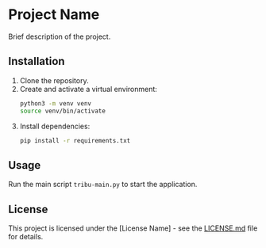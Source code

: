 # Project Name

Brief description of the project.

## Installation

1. Clone the repository.
2. Create and activate a virtual environment:
    ```bash
    python3 -m venv venv
    source venv/bin/activate
    ```
3. Install dependencies:
    ```bash
    pip install -r requirements.txt
    ```

## Usage

Run the main script `tribu-main.py` to start the application.

## License

This project is licensed under the [License Name] - see the [LICENSE.md](LICENSE.md) file for details.
